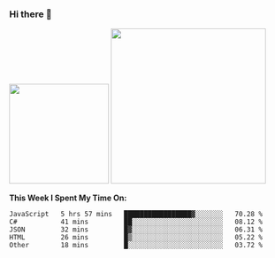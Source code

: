 ### Hi there 👋

<!--
**nestor22/nestor22** is a ✨ _special_ ✨ repository because its `README.md` (this file) appears on your GitHub profile.

Here are some ideas to get you started:

- 🔭 I’m currently working on ...
- 🌱 I’m currently learning ...
- 👯 I’m looking to collaborate on ...
- 🤔 I’m looking for help with ...
- 💬 Ask me about ...
- 📫 How to reach me: ...
- 😄 Pronouns: ...
- ⚡ Fun fact: ...
-->


<img height="180em" src="https://github-readme-stats.vercel.app/api?username=nestor22&show_icons=true&hide_border=true&&count_private=true&include_all_commits=true&theme=radical" />
<img height="280em" src="https://github-readme-stats.vercel.app/api/top-langs/?username=nestor22&layout=compact)](https://github.com/nestor22/github-readme-stats&theme=radical"  />



**This Week I Spent My Time On:**
<!--START_SECTION:waka-->
```text
JavaScript   5 hrs 57 mins   █████████████████▓░░░░░░░   70.28 % 
C#           41 mins         ██░░░░░░░░░░░░░░░░░░░░░░░   08.12 % 
JSON         32 mins         █▓░░░░░░░░░░░░░░░░░░░░░░░   06.31 % 
HTML         26 mins         █▒░░░░░░░░░░░░░░░░░░░░░░░   05.22 % 
Other        18 mins         █░░░░░░░░░░░░░░░░░░░░░░░░   03.72 % 
```
<!--END_SECTION:waka-->


